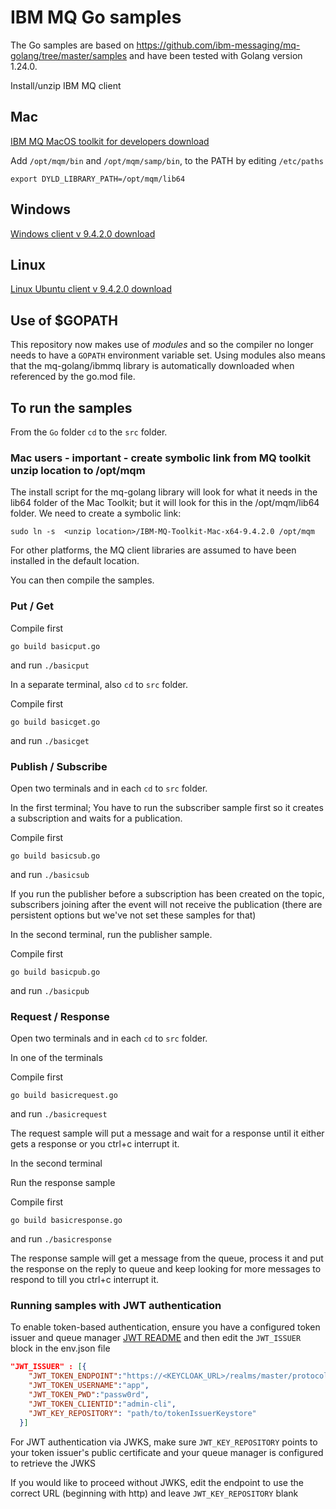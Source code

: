 # IBM MQ Go samples
The Go samples are based on https://github.com/ibm-messaging/mq-golang/tree/master/samples and have been tested with Golang version 1.24.0.

Install/unzip IBM MQ client

## Mac

[IBM MQ MacOS toolkit for developers download](https://public.dhe.ibm.com/ibmdl/export/pub/software/websphere/messaging/mqdev/mactoolkit/)

Add
`/opt/mqm/bin` and
`/opt/mqm/samp/bin`, to the PATH by editing `/etc/paths`

`export DYLD_LIBRARY_PATH=/opt/mqm/lib64`

## Windows

[Windows client v 9.4.2.0 download](https://www.ibm.com/support/fixcentral/swg/downloadFixes?parent=ibm%7EWebSphere&product=ibm/WebSphere/WebSphere+MQ&release=9.4.2.0&platform=Windows+64-bit,+x86&function=fixId&fixids=9.4.2.0-IBM-MQC-Win64&useReleaseAsTarget=true&includeRequisites=1&includeSupersedes=0&downloadMethod=ddp)


## Linux

[Linux Ubuntu client v 9.4.2.0 download](https://www.ibm.com/support/fixcentral/swg/downloadFixes?parent=ibm%7EWebSphere&product=ibm/WebSphere/WebSphere+MQ&release=9.4.2.0&platform=Linux+64-bit,x86_64&function=fixId&fixids=9.4.2.0-IBM-MQC-UbuntuLinuxX64&useReleaseAsTarget=true&includeRequisites=1&includeSupersedes=0&downloadMethod=ddp)

## Use of $GOPATH

This repository now makes use of *modules* and so the compiler no longer needs to have a `GOPATH` environment variable set. Using modules also means
that the mq-golang/ibmmq library is automatically downloaded when referenced by the go.mod file.

## To run the samples

From the `Go` folder `cd` to the `src` folder.

### Mac users - important - create symbolic link from MQ toolkit unzip location to /opt/mqm

The install script for the mq-golang library will look for what it needs in the lib64 folder of the Mac Toolkit;
but it will look for this in the /opt/mqm/lib64 folder.
We need to create a symbolic link:

`sudo ln -s  <unzip location>/IBM-MQ-Toolkit-Mac-x64-9.4.2.0 /opt/mqm`

For other platforms, the MQ client libraries are assumed to
have been installed in the default location.

You can then compile the samples.

### Put / Get
Compile first

`go build basicput.go`

and run
`./basicput`

In a separate terminal, also `cd` to `src` folder.

Compile first

`go build basicget.go`

and run
`./basicget`

### Publish / Subscribe

Open two terminals and in each `cd` to `src` folder.

In the first terminal;
You have to run the subscriber sample first so it creates a subscription and waits for a publication.

Compile first

`go build basicsub.go`

and run
`./basicsub`

If you run the publisher before a subscription has been created on the topic, subscribers joining after the event will not receive the publication (there are persistent options but we've not set these samples for that)

In the second terminal, run the publisher sample.

Compile first

`go build basicpub.go`

and run
`./basicpub`

### Request / Response

Open two terminals and in each `cd` to `src` folder.

In one of the terminals

Compile first

`go build basicrequest.go`

and run
`./basicrequest`

The request sample will put a message and wait for a response until it either gets a response or you ctrl+c interrupt it.

In the second terminal

Run the response sample

Compile first

`go build basicresponse.go`

and run
`./basicresponse`

The response sample will get a message from the queue, process it and put the response on the reply to queue and keep looking for more messages to respond to till you ctrl+c interrupt it.

### Running samples with JWT authentication

To enable token-based authentication, ensure you have a configured token issuer and queue manager [JWT README](jwt-jwks-docs/README.md) and then edit the `JWT_ISSUER` block in the env.json file

```JSON
"JWT_ISSUER" : [{
    "JWT_TOKEN_ENDPOINT":"https://<KEYCLOAK_URL>/realms/master/protocol/openid-connect/token",
    "JWT_TOKEN_USERNAME":"app",
    "JWT_TOKEN_PWD":"passw0rd",
    "JWT_TOKEN_CLIENTID":"admin-cli",
    "JWT_KEY_REPOSITORY": "path/to/tokenIssuerKeystore"
  }]
```
For JWT authentication via JWKS, make sure `JWT_KEY_REPOSITORY` points to your token issuer's public certificate and your queue manager is configured to retrieve the JWKS

If you would like to proceed without JWKS, edit the endpoint to use the correct URL (beginning with http) and leave `JWT_KEY_REPOSITORY` blank
